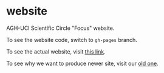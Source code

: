 website
=======

AGH-UCI Scientific Circle "Focus" website.

To see the website code, switch to `gh-pages` branch.

To see the actual website, visit [this link](http://agh-focus.github.io/website).

To see why we want to produce newer site, visit our [old one](http://www.focus.agh.edu.pl/).
